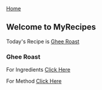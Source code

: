 [Home](index)

## Welcome to MyRecipes

Today's Recipe is [Ghee Roast](README)


### Ghee Roast

For Ingredients [Click Here](Ingredients)

For Method [Click Here](Recipe)
